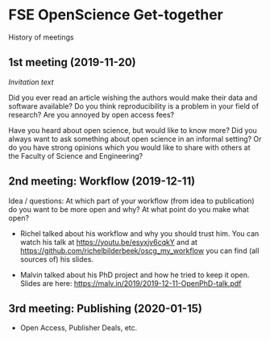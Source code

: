 # FSE OpenScience Get-together

History of meetings

## 1st meeting (2019-11-20)

*Invitation text*

Did you ever read an article wishing the authors would make their data
and software available? Do you think reproducibility is a problem in
your field of research? Are you annoyed by open access fees?

Have you heard about open science, but would like to know more? Did you
always want to ask something about open science in an informal setting?
Or do you have strong opinions which you would like to share with others
at the Faculty of Science and Engineering?


## 2nd meeting: Workflow (2019-12-11)

Idea / questions:
  At which part of your workflow (from idea to publication) do you want to be more open and why?
  At what point do you make what open?

- Richel talked about his workflow and why you should trust him.
  You can watch his talk at <https://youtu.be/esyxjv6cqkY> and at
  <https://github.com/richelbilderbeek/oscg_my_workflow> you can
  find (all sources of) his slides.

- Malvin talked about his PhD project and how he tried to keep it open.
  Slides are here: <https://malv.in/2019/2019-12-11-OpenPhD-talk.pdf>


## 3rd meeting: Publishing (2020-01-15)

- Open Access, Publisher Deals, etc.
